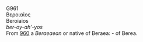 <body>
  <p>G961<br>  Βεροιαῖος  <br> Beroiaios  <br><i>ber-oy-ah‘-yos </i><br>From <a href="g0960.htm">960</a>  a <i>Beraeaean</i> or native of Beraea: - of Berea.<br></p>
 </body>